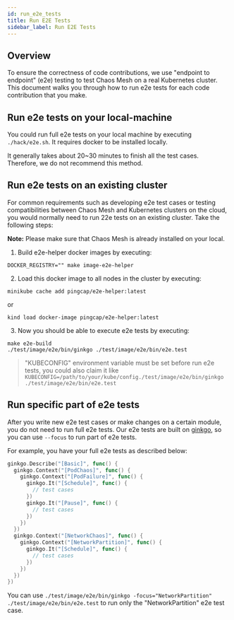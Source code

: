 ```yaml
---
id: run_e2e_tests
title: Run E2E Tests
sidebar_label: Run E2E Tests
---
```


## Overview

To ensure the correctness of code contributions, we use "endpoint to endpoint" (e2e) testing to test Chaos Mesh on a real Kubernetes cluster. This document walks you through how to run e2e tests for each code contribution that you make.

## Run e2e tests on your local-machine

You could run full e2e tests on your local machine by executing `./hack/e2e.sh`. It requires docker to be installed locally.

It generally takes about 20~30 minutes to finish all the test cases. Therefore, we do not recommend this method.

## Run e2e tests on an existing cluster

For common requirements such as developing e2e test cases or testing compatibilities between Chaos Mesh and Kubernetes clusters on the cloud, you would normally need to run 22e tests on an existing cluster. Take the following steps:

**Note:** Please make sure that Chaos Mesh is already installed on your local.

1. Build e2e-helper docker images by executing:

```shell
DOCKER_REGISTRY="" make image-e2e-helper
```

2. Load this docker image to all nodes in the cluster by executing:

```shell
minikube cache add pingcap/e2e-helper:latest
```

or

```shell
kind load docker-image pingcap/e2e-helper:latest
```

3. Now you should be able to execute e2e tests by executing:

```shell
make e2e-build
./test/image/e2e/bin/ginkgo ./test/image/e2e/bin/e2e.test
```

> "KUBECONFIG" environment variable must be set before run e2e tests, you could also claim it like `KUBECONFIG=/path/to/your/kube/config./test/image/e2e/bin/ginkgo ./test/image/e2e/bin/e2e.test`

## Run specific part of e2e tests

After you write new e2e test cases or make changes on a certain module, you do not need to run full e2e tests. Our e2e tests are built on [ginkgo](https://onsi.github.io/ginkgo/), so you can use `--focus` to run part of e2e tests. 

For example, you have your full e2e tests as described below:

```go
ginkgo.Describe("[Basic]", func() {
  ginkgo.Context("[PodChaos]", func() {
    ginkgo.Context("[PodFailure]", func() {
      ginkgo.It("[Schedule]", func() {
        // test cases
      })
      ginkgo.It("[Pause]", func() {
        // test cases
      })
    })
  })
  ginkgo.Context("[NetworkChaos]", func() {
    ginkgo.Context("[NetworkPartition]", func() {
      ginkgo.It("[Schedule]", func() {
        // test cases
      })
    })
  })
})
```

You can use `./test/image/e2e/bin/ginkgo -focus="NetworkPartition" ./test/image/e2e/bin/e2e.test` to run only the "NetworkPartition" e2e test case.
